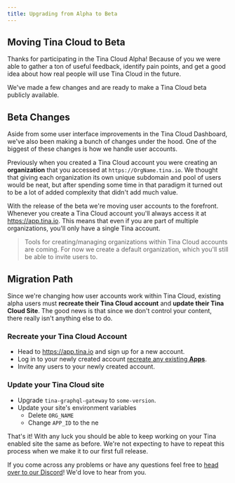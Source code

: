 ```yaml
---
title: Upgrading from Alpha to Beta
---
```


## Moving Tina Cloud to Beta

Thanks for participating in the Tina Cloud Alpha! Because of you we were able to gather a ton of useful feedback, identify pain points, 
and get a good idea about how real people will use Tina Cloud in the future.

We've made a few changes and are ready to make a Tina Cloud beta publicly available. 

## Beta Changes

Aside from some user interface improvements in the Tina Cloud Dashboard, we've also been making a bunch of changes 
under the hood. One of the biggest of these changes is how we handle user accounts. 

Previously when you created a Tina Cloud account you were creating an **organization** that you accessed at `https://OrgName.tina.io`. We thought that giving each organization its own unique subdomain and pool of users would be neat, but after spending some time in that paradigm it turned out to be a lot of added complexity that didn't add much value. 

With the release of the beta we're moving user accounts to the forefront. Whenever you create a Tina Cloud account you'll always access it at https://app.tina.io. This means that even
if you are part of multiple organizations, you'll only have a single Tina account.

> Tools for creating/managing organizations within Tina Cloud accounts are coming. For now we create a default organization, which you'll still be able to invite users to.


## Migration Path

Since we're changing how user accounts work within Tina Cloud, existing alpha users must **recreate their Tina Cloud account** and **update their Tina Cloud Site**. The good news is that since we don't control your content, there really isn't anything else to do. 

### Recreate your Tina Cloud Account

* Head to https://app.tina.io and sign up for a new account.
* Log in to your newly created account [recreate any existing **Apps**](https://tina.io/docs/tina-cloud/dashboard/#apps). 
* Invite any users to your newly created account.


### Update your Tina Cloud site

* Upgrade `tina-graphql-gateway` to `some-version`.
* Update your site's environment variables
  * Delete `ORG_NAME`
  * Change `APP_ID` to the ne


That's it! With any luck you should be able to keep working on your Tina enabled site the same as before. We're not expecting to have to repeat this process when we make it to our first full release.

If you come across any problems or have any questions feel free to [head over to our Discord](https://discord.gg/QC724mKx)! We'd love to hear from you.
